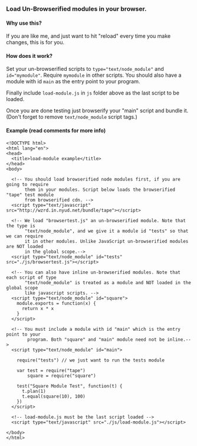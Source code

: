 ### Load Un-Browserified modules in your browser.

#### Why use this?
If you are like me, and just want to hit "reload" every time you make changes, this is for you.

#### How does it work?
Set your un-browserified scripts to `type="text/node_module"` and `id="mymodule"`. Require `mymodule` in other scripts. You should also have a module with id `main` as the entry point to your program.

Finally include `load-module.js` in `js` folder above as the last script to be loaded.

Once you are done testing just browserify your "main" script and bundle it. (Don't forget to remove `text/node_module` script tags.)

#### Example (read comments for more info)

    <!DOCTYPE html>
    <html lang="en">
    <head>
      <title>load-module example</title>
    </head>
    <body>
    
      <!-- You should load browserified node modules first, if you are going to require
           them in your modules. Script below loads the browserified "tape" test module
           from browserified cdn. -->
      <script type="text/javascript" src="http://wzrd.in.nyud.net/bundle/tape"></script>
    
      <!-- We load "browsertest.js" an un-browserified module. Note that the type is
           "text/node_module", and we give it a module id "tests" so that we can require
           it in other modules. Unlike JavaScript un-browserified modules are NOT loaded
           in the global scope.-->
      <script type="text/node_module" id="tests" src="./js/browsertest.js"></script>
    
      <!-- You can also have inline un-browserified modules. Note that each script of type
           "text/node_module" is treated as a module and NOT loaded in the global scope
           like javascript scripts. -->
      <script type="text/node_module" id="square">
        module.exports = function(x) {
          return x * x
        }
      </script>
    
      <!-- You must include a module with id "main" which is the entry point to your 
            program. Both "square" and "main" module need not be inline.-->
      <script type="text/node_module" id="main">
    
        require("tests") // we just want to run the tests module
    
        var test = require("tape")
            square = require("square")
    
        test("Square Module Test", function(t) {
          t.plan(1)
          t.equal(square(10), 100)
        })
      </script>
    
      <!-- load-module.js must be the last script loaded -->
      <script type="text/javascript" src="./js/load-module.js"></script>
    
    </body>
    </html>